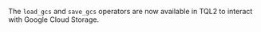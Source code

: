 The `load_gcs` and `save_gcs` operators are now available in TQL2 to interact
with Google Cloud Storage.
